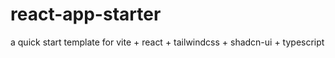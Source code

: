 # react-app-starter

a quick start template for vite + react + tailwindcss + shadcn-ui + typescript

